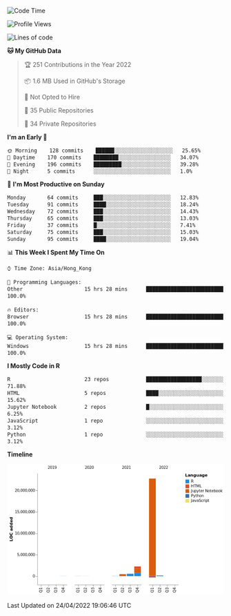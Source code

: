 

<!--**wt12318/wt12318** is a ✨ _special_ ✨ repository because its `README.md` (this file) appears on your GitHub profile.-->

<!--START_SECTION:waka-->
![Code Time](http://img.shields.io/badge/Code%20Time-131%20hrs%2055%20mins-blue)

![Profile Views](http://img.shields.io/badge/Profile%20Views-0-blue)

![Lines of code](https://img.shields.io/badge/From%20Hello%20World%20I%27ve%20Written-26%20Million%20lines%20of%20code-blue)

**🐱 My GitHub Data** 

> 🏆 251 Contributions in the Year 2022
 > 
> 📦 1.6 MB Used in GitHub's Storage 
 > 
> 🚫 Not Opted to Hire
 > 
> 📜 35 Public Repositories 
 > 
> 🔑 34 Private Repositories  
 > 
**I'm an Early 🐤** 

```text
🌞 Morning    128 commits    ██████░░░░░░░░░░░░░░░░░░░   25.65% 
🌆 Daytime    170 commits    ████████░░░░░░░░░░░░░░░░░   34.07% 
🌃 Evening    196 commits    █████████░░░░░░░░░░░░░░░░   39.28% 
🌙 Night      5 commits      ░░░░░░░░░░░░░░░░░░░░░░░░░   1.0%

```
📅 **I'm Most Productive on Sunday** 

```text
Monday       64 commits     ███░░░░░░░░░░░░░░░░░░░░░░   12.83% 
Tuesday      91 commits     ████░░░░░░░░░░░░░░░░░░░░░   18.24% 
Wednesday    72 commits     ███░░░░░░░░░░░░░░░░░░░░░░   14.43% 
Thursday     65 commits     ███░░░░░░░░░░░░░░░░░░░░░░   13.03% 
Friday       37 commits     █░░░░░░░░░░░░░░░░░░░░░░░░   7.41% 
Saturday     75 commits     ███░░░░░░░░░░░░░░░░░░░░░░   15.03% 
Sunday       95 commits     ████░░░░░░░░░░░░░░░░░░░░░   19.04%

```


📊 **This Week I Spent My Time On** 

```text
⌚︎ Time Zone: Asia/Hong_Kong

💬 Programming Languages: 
Other                    15 hrs 28 mins      █████████████████████████   100.0%

🔥 Editors: 
Browser                  15 hrs 28 mins      █████████████████████████   100.0%

💻 Operating System: 
Windows                  15 hrs 28 mins      █████████████████████████   100.0%

```

**I Mostly Code in R** 

```text
R                        23 repos            ██████████████████░░░░░░░   71.88% 
HTML                     5 repos             ████░░░░░░░░░░░░░░░░░░░░░   15.62% 
Jupyter Notebook         2 repos             █░░░░░░░░░░░░░░░░░░░░░░░░   6.25% 
JavaScript               1 repo              ░░░░░░░░░░░░░░░░░░░░░░░░░   3.12% 
Python                   1 repo              ░░░░░░░░░░░░░░░░░░░░░░░░░   3.12%

```


**Timeline**

![Chart not found](https://raw.githubusercontent.com/wt12318/wt12318/main/charts/bar_graph.png) 


 Last Updated on 24/04/2022 19:06:46 UTC
<!--END_SECTION:waka-->



